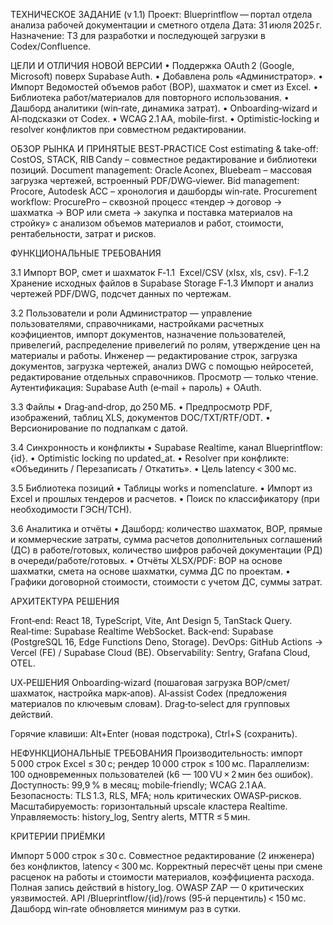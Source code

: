 ТЕХНИЧЕСКОЕ ЗАДАНИЕ (v 1.1)
Проект: Blueprintflow — портал отдела анализа рабочей документации и сметного отдела
Дата: 31 июля 2025 г.
Назначение: ТЗ для разработки и последующей загрузки в Codex/Confluence.

ЦЕЛИ И ОТЛИЧИЯ НОВОЙ ВЕРСИИ
• Поддержка OAuth 2 (Google, Microsoft) поверх Supabase Auth.
• Добавлена роль «Администратор».
• Импорт Ведомостей объемов работ (ВОР), шахматок и смет из Excel.
• Библиотека работ/материалов для повторного использования.
• Дашборд аналитики (win‑rate, динамика затрат).
• Onboarding‑wizard и AI‑подсказки от Codex.
• WCAG 2.1 AA, mobile‑first.
• Optimistic‑locking и resolver конфликтов при совместном редактировании.

ОБЗОР РЫНКА И ПРИНЯТЫЕ BEST‑PRACTICE
Cost estimating & take‑off: CostOS, STACK, RIB Candy – совместное редактирование и библиотеки позиций.
Document management: Oracle Aconex, Bluebeam – массовая загрузка чертежей, встроенный PDF/DWG‑viewer.
Bid management: Procore, Autodesk ACC – хронология и дашборды win‑rate.
Procurement workflow: ProcurePro – сквозной процесс «тендер → договор → шахматка → ВОР или смета → закупка и поставка материалов на стройку» с анализом объемов материалов и работ, стоимости, рентабельности, затрат и рисков.

ФУНКЦИОНАЛЬНЫЕ ТРЕБОВАНИЯ

3.1 Импорт ВОР, смет и шахматок
F‑1.1  Excel/CSV (xlsx, xls, csv).
F‑1.2  Хранение исходных файлов в Supabase Storage
F‑1.3  Импорт и анализ чертежей PDF/DWG, подсчет данных по чертежам.

3.2 Пользователи и роли
Администратор — управление пользователями, справочниками, настройками расчетных коэфициентов, импорт документов, назначение пользователей, привелегий, распределение привелегий по ролям, утверждение цен на материалы и работы.
Инженер — редактирование строк, загрузка документов, загрузка чертежей, анализ DWG с помощью нейросетей, редактирование отдельных справочников.
Просмотр — только чтение.
Аутентификация: Supabase Auth (e‑mail + пароль) + OAuth.


3.3 Файлы
• Drag‑and‑drop, до 250 МБ.
• Предпросмотр PDF, изображений, таблиц XLS, документов DOC/TXT/RTF/ODT.
• Версионирование по подпапкам с датой.

3.4 Синхронность и конфликты
• Supabase Realtime, канал Blueprintflow:{id}.
• Optimistic locking по updated_at.
• Resolver при конфликте: «Объединить / Перезаписать / Откатить».
• Цель latency < 300 мс.

3.5 Библиотека позиций
• Таблицы works и nomenclature.
• Импорт из Excel и прошлых тендеров и расчетов.
• Поиск по классификатору (при необходимости ГЭСН/ТСН).

3.6 Аналитика и отчёты
• Дашборд: количество шахматок, ВОР, прямые и коммерческие затраты, сумма расчетов дополнительных соглашений (ДС) в работе/готовых, количество шифров рабочей документации (РД) в очереди/работе/готовых.
• Отчёты XLSX/PDF: ВОР на основе шахматки, смета на основе шахматки, сумма ДС по проектам.
• Графики договорной стоимости, стоимости с учетом ДС, суммы затрат.


АРХИТЕКТУРА РЕШЕНИЯ

Front‑end: React 18, TypeScript, Vite, Ant Design 5, TanStack Query.
Real‑time: Supabase Realtime WebSocket.
Back‑end: Supabase (PostgreSQL 16, Edge Functions Deno, Storage).
DevOps: GitHub Actions → Vercel (FE) / Supabase Cloud (BE).
Observability: Sentry, Grafana Cloud, OTEL.

UX‑РЕШЕНИЯ
Onboarding‑wizard (пошаговая загрузка ВОР/смет/шахматок, настройка марк‑апов).
AI‑assist Codex (предложения материалов по ключевым словам).
Drag‑to‑select для групповых действий.

Горячие клавиши: Alt+Enter (новая подстрока), Ctrl+S (сохранить).

НЕФУНКЦИОНАЛЬНЫЕ ТРЕБОВАНИЯ
Производительность: импорт 5 000 строк Excel ≤ 30 с; рендер 10 000 строк ≤ 100 мс.
Параллелизм: 100 одновременных пользователей (k6 — 100 VU × 2 мин без ошибок).
Доступность: 99,9 % в месяц; mobile‑friendly; WCAG 2.1 AA.
Безопасность: TLS 1.3, RLS, MFA; ноль критических OWASP‑рисков.
Масштабируемость: горизонтальный upscale кластера Realtime.
Управляемость: history_log, Sentry alerts, MTTR ≤ 5 мин.


КРИТЕРИИ ПРИЁМКИ

Импорт 5 000 строк ≤ 30 с.
Совместное редактирование (2 инженера) без конфликтов, latency < 300 мс.
Корректный пересчёт цены при смене расценок на работы и стоимости материалов, коэффициента расхода.
Полная запись действий в history_log.
OWASP ZAP — 0 критических уязвимостей.
API /Blueprintflow/{id}/rows (95‑й перцентиль) < 150 мс.
Дашборд win‑rate обновляется минимум раз в сутки.

